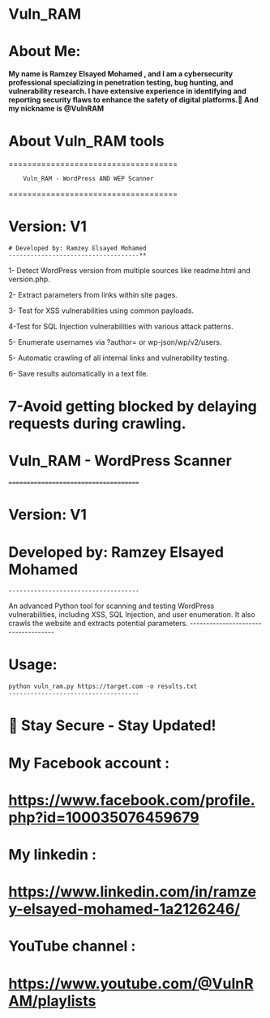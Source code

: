 # Vuln_RAM
# About Me:
**My name is Ramzey Elsayed Mohamed , and I am a cybersecurity professional specializing in penetration testing, bug hunting, and vulnerability research. I have extensive experience in identifying and reporting security flaws to enhance the safety of digital platforms. ِAnd my nickname is @VulnRAM**

# About Vuln_RAM tools

====================================

        Vuln_RAM - WordPress AND WEP Scanner
        
 ====================================
 
  #   Version: V1
    # Developed by: Ramzey Elsayed Mohamed
    ------------------------------------**
1- Detect WordPress version from multiple sources like readme.html and version.php.

2- Extract parameters from links within site pages.

3- Test for XSS vulnerabilities using common payloads.

4-Test for SQL Injection vulnerabilities with various attack patterns.

5- Enumerate usernames via ?author= or wp-json/wp/v2/users.

5- Automatic crawling of all internal links and vulnerability testing.

6- Save results automatically in a text file.

7-Avoid getting blocked by delaying requests during crawling.
  ====================================
 #       Vuln_RAM - WordPress Scanner
    ====================================
#    Version: V1
#   Developed by: Ramzey Elsayed Mohamed
    ------------------------------------
   An advanced Python tool for scanning and testing WordPress vulnerabilities,
    including XSS, SQL Injection, and user enumeration. 
    It also crawls the website and extracts potential parameters.
    ------------------------------------
  # Usage:
    python vuln_ram.py https://target.com -o results.txt
    ------------------------------------
  #  🚀 Stay Secure - Stay Updated!

# My Facebook account :
# https://www.facebook.com/profile.php?id=100035076459679

# My linkedin :
# https://www.linkedin.com/in/ramzey-elsayed-mohamed-1a2126246/

# YouTube channel :
# https://www.youtube.com/@VulnRAM/playlists
